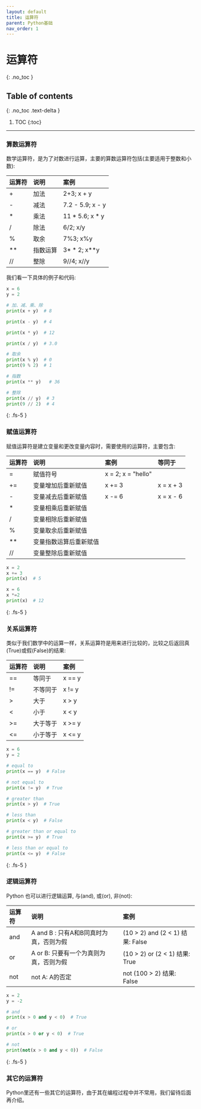 ```yaml
---
layout: default
title: 运算符
parent: Python基础
nav_order: 1
---
```


# 运算符
{: .no_toc }

## Table of contents
{: .no_toc .text-delta }

1. TOC
{:toc}

---

### 算数运算符

数学运算符，是为了对数进行运算，主要的算数运算符包括(主要适用于整数和小数):
<div class="code-example" markdown="1">

| 运算符     | 说明          | 案例 |
|:-------------|:------------------|:------|
| +           | 加法 | 2+3;  x + y  |
| - | 减法   | 7.2 - 5.9; x - y  |
| *           | 乘法     | 11 * 5.6; x * y   |
| /           | 除法 | 6/2; x/y  |
| %           |  取余  | 7%3; x%y |
|**           |  指数运算  |3\* \* 2; x\*\*y|
|//           |   整除  |9//4; x//y |

</div>

我们看一下具体的例子和代码:
```python
x = 6
y = 2

# 加、减、乘、除
print(x + y)  # 8

print(x - y)  # 4

print(x * y)  # 12

print(x / y)  # 3.0

# 取余
print(x % y)  # 0
print(9 % 2)  # 1

# 指数
print(x ** y)	# 36

# 整除
print(x // y)  # 3
print(9 // 2)  # 4
```
{: .fs-5 }


### 赋值运算符

赋值运算符是建立变量和更改变量内容时，需要使用的运算符，主要包含:
<div class="code-example" markdown="1">

| 运算符     | 说明          | 案例 | 等同于|
|:-------------|:------------------|:------| :------|
| = | 赋值符号| x = 2; x = "hello" | |
| +=          | 变量增加后重新赋值 | x += 3|  x = x + 3  |
| - | 变量减去后重新赋值  | x -= 6  |x = x - 6 |
| *           |  变量相乘后重新赋值    |    | |
| /           |  变量相除后重新赋值 |   | |
| %           |  变量取余后重新赋值  | | |
|**           |  变量指数运算后重新赋值  | | |
|//           |   变量整除后重新赋值  | | |

</div>

```python
x = 2
x += 3
print(x)  # 5

x = 6
x *=2
print(x)  # 12
```
{: .fs-5 }

### 关系运算符

类似于我们数学中的运算一样，关系运算符是用来进行比较的，比较之后返回真(True)或假(False)的结果:

<div class="code-example" markdown="1">

| 运算符     | 说明          | 案例 |
|:-------------|:------------------|:------|
| ==           | 等同于 | x == y  |
| != | 不等同于   | x != y  |
| >           | 大于     | x > y  |
| <           | 小于 | x < y |
| >=         |  大于等于  | x >= y |
| <=          |  小于等于  | x <= y|

</div>

```python
x = 6
y = 2

# equal to
print(x == y)  # False

# not equal to
print(x != y)  # True

# greater than
print(x > y)  # True

# less than
print(x < y)  # False

# greater than or equal to
print(x >= y)  # True

# less than or equal to
print(x <= y)  # False
```
{: .fs-5 }

### 逻辑运算符

Python 也可以进行逻辑运算, 与(and), 或(or), 非(not):

<div class="code-example" markdown="1">

| 运算符     | 说明          | 案例 |
|:-------------|:------------------|:------|
| and | A and B : 只有A和B同真时为真，否则为假 | (10 > 2) and (2 < 1) 结果: False |
| or | A or B: 只要有一个为真则为真，否则为假 | (10 > 2) or (2 < 1) 结果: True |
|not |  not A: A的否定 | not (100 > 2) 结果: False |

</div>

```python
x = 2
y = -2

# and
print(x > 0 and y < 0)  # True

# or
print(x > 0 or y < 0)  # True

# not
print(not(x > 0 and y < 0))  # False
```
{: .fs-5 }


### 其它的运算符

Python里还有一些其它的运算符，由于其在编程过程中并不常用，我们留待后面再介绍。
